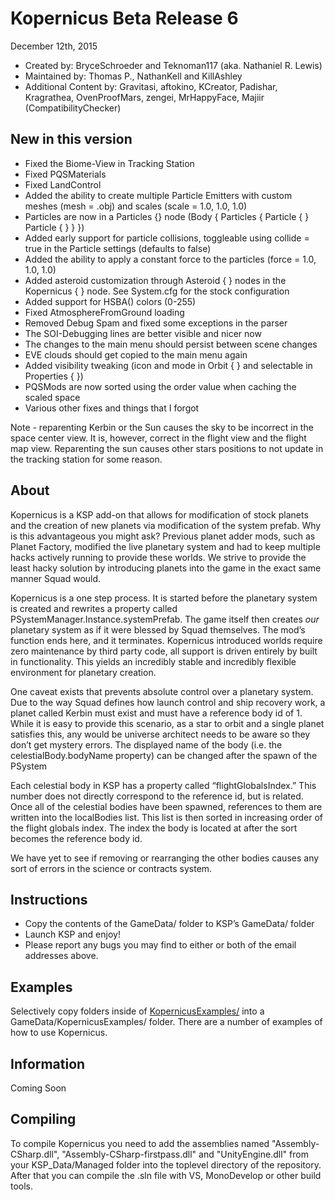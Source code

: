 Kopernicus Beta Release 6
==============================
December 12th, 2015
* Created by: BryceSchroeder and Teknoman117 (aka. Nathaniel R. Lewis)
* Maintained by: Thomas P., NathanKell and KillAshley
* Additional Content by: Gravitasi, aftokino, KCreator, Padishar, Kragrathea, OvenProofMars, zengei, MrHappyFace, Majiir (CompatibilityChecker)

New in this version
-------------------
- Fixed the Biome-View in Tracking Station
- Fixed PQSMaterials
- Fixed LandControl
- Added the ability to create multiple Particle Emitters with custom meshes (mesh = <path>.obj) and scales (scale = 1.0, 1.0, 1.0)
- Particles are now in a Particles {} node (Body { Particles { Particle { <your definition> } Particle { <your other definition> } } })
- Added early support for particle collisions, toggleable using collide = true in the Particle settings (defaults to false)
- Added the ability to apply a constant force to the particles (force = 1.0, 1.0, 1.0)
- Added asteroid customization through Asteroid { } nodes in the Kopernicus { } node. See System.cfg for the stock configuration
- Added support for HSBA() colors (0-255)
- Fixed AtmosphereFromGround loading
- Removed Debug Spam and fixed some exceptions in the parser
- The SOI-Debugging lines are better visible and nicer now
- The changes to the main menu should persist between scene changes
- EVE clouds should get copied to the main menu again
- Added visibility tweaking (icon and mode in Orbit { } and selectable in Properties { })
- PQSMods are now sorted using the order value when caching the scaled space
- Various other fixes and things that I forgot

Note - reparenting Kerbin or the Sun causes the sky to be incorrect in the space center view. It is, however, correct in the flight view and the flight map view.  Reparenting the sun causes other stars positions to not update in the tracking station for some reason.

About
-----
Kopernicus is a KSP add-on that allows for modification of stock planets and the creation of new planets via modification of the system prefab.  Why is this advantageous you might ask?  Previous planet adder mods, such as Planet Factory, modified the live planetary system and had to keep multiple hacks actively running to provide these worlds.  We strive to provide the least hacky solution by introducing planets into the game in the exact same manner Squad would.  

Kopernicus is a one step process.  It is started before the planetary system is created and rewrites a property called PSystemManager.Instance.systemPrefab.  The game itself then creates *our* planetary system as if it were blessed by Squad themselves.  The mod’s function ends here, and it terminates.  Kopernicus introduced worlds require zero maintenance by third party code, all support is driven entirely by built in functionality.  This yields an incredibly stable and incredibly flexible environment for planetary creation.

One caveat exists that prevents absolute control over a planetary system.  Due to the way Squad defines how launch control and ship recovery work, a planet called Kerbin must exist and must have a reference body id of 1.  While it is easy to provide this scenario, as a star to orbit and a single planet satisfies this, any would be universe architect needs to be aware so they don’t get mystery errors. The displayed name of the body (i.e. the celestialBody.bodyName property) can be changed after the spawn of the PSystem  

Each celestial body in KSP has a property called “flightGlobalsIndex.”  This number does not directly correspond to the reference id, but is related.  Once all of the celestial bodies have been spawned, references to them are written into the localBodies list.  This list is then sorted in increasing order of the flight globals index.  The index the body is located at after the sort becomes the reference body id.

We have yet to see if removing or rearranging the other bodies causes any sort of errors in the science or contracts system.


Instructions
------------
- Copy the contents of the GameData/ folder to KSP’s GameData/ folder
- Launch KSP and enjoy!
- Please report any bugs you may find to either or both of the email addresses above.

Examples
----------
Selectively copy folders inside of [KopernicusExamples/](https://github.com/Kopernicus/KopernicusExamples/) into a GameData/KopernicusExamples/ folder.  There are a number of examples of how to use Kopernicus.

Information
-----------
Coming Soon

Compiling
----------
To compile Kopernicus you need to add the assemblies named "Assembly-CSharp.dll", "Assembly-CSharp-firstpass.dll" and "UnityEngine.dll" from your KSP_Data/Managed folder into the toplevel directory of the repository. After that you can compile the .sln file with VS, MonoDevelop or other build tools.
